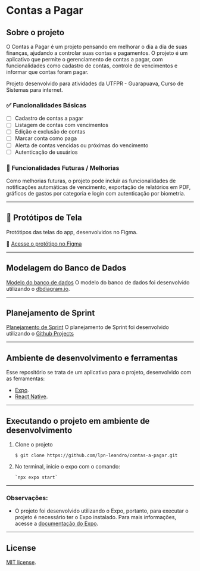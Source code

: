 # Contas a Pagar

## Sobre o projeto

O Contas a Pagar é um projeto pensando em melhorar o dia a dia de suas finanças, ajudando a controlar suas contas e pagamentos. O projeto é um aplicativo que permite o gerenciamento de contas a pagar, com funcionalidades como cadastro de contas, controle de vencimentos e informar que contas foram pagar.

Projeto desenvolvido para atividades da UTFPR - Guarapuava, Curso de Sistemas para internet.

### ✅ Funcionalidades Básicas

- [ ] Cadastro de contas a pagar
- [ ] Listagem de contas com vencimentos
- [ ] Edição e exclusão de contas
- [ ] Marcar conta como paga
- [ ] Alerta de contas vencidas ou próximas do vencimento
- [ ] Autenticação de usuários

### 🌟 Funcionalidades Futuras / Melhorias

Como melhorias futuras, o projeto pode incluir as funcionalidades de notificações automáticas de vencimento, exportação de relatórios em PDF, gráficos de gastos por categoria e login com autenticação por biometria.

---

## 🎨 Protótipos de Tela

Protótipos das telas do app, desenvolvidos no Figma.

🔗 [Acesse o protótipo no Figma](https://www.figma.com/design/GNdMYjl2WivU8dA2iA6gvq/Contas-A-Pagar?node-id=1-2&t=D1pLJ7OtshiyMwqn-1)

---

## Modelagem do Banco de Dados

[Modelo do banco de dados](https://dbdiagram.io/d/Contas-a-pagar-68056e241ca52373f5aa1220)
O modelo do banco de dados foi desenvolvido utilizando o [dbdiagram.io](https://dbdiagram.io/home).

---

## Planejamento de Sprint

[Planejamento de Sprint]()
O planejamento de Sprint foi desenvolvido utilizando o [Github Projects](https://github.com/users/lpn-leandro/projects/5/views/1)

---

## Ambiente de desenvolvimento e ferramentas

Esse repositório se trata de um aplicativo para o projeto, desenvolvido com as ferramentas:

- [Expo](https://docs.expo.dev/).
- [React Native](https://reactnative.dev/).

---

## Executando o projeto em ambiente de desenvolvimento

1.  Clone o projeto

    `$ git clone https://github.com/lpn-leandro/contas-a-pagar.git`

2.  No terminal, inicie o expo com o comando:

        `npx expo start`

---

### Observações:

- O projeto foi desenvolvido utilizando o Expo, portanto, para executar o projeto é necessário ter o Expo instalado. Para mais informações, acesse a [documentação do Expo](https://docs.expo.dev/).

---

## License

[MIT license](https://opensource.org/licenses/MIT).
